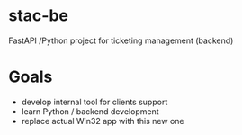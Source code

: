 # stac-be
FastAPI /Python project for ticketing management (backend)
# Goals
- develop internal tool for clients support
- learn Python / backend development
- replace actual Win32 app with this new one
